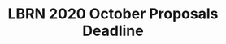 ---
layout: post
title: LBRN 2020 October Proposals Deadline
categories: events
eventDate: October 21, 2019
startTime: 4:30pm
endTime: 4:30pm
description: LBRN Proposals for Full 2020-2023, Pilot 2020-2021, Shared Instrumentation 2020-2021, Start-up 2020, and Translational 2020-2021 Projects are Due October 21, 2019.
---